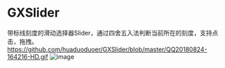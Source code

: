 # GXSlider
带标线刻度的滑动选择器Slider，通过四舍五入法判断当前所在的刻度，支持点击，拖拽。
https://github.com/huaduoduoer/GXSlider/blob/master/QQ20180824-164216-HD.gif
![image](https://github.com/huaduoduoer/GXSlider/blob/master/QQ20180824-164216-HD.gif) 

